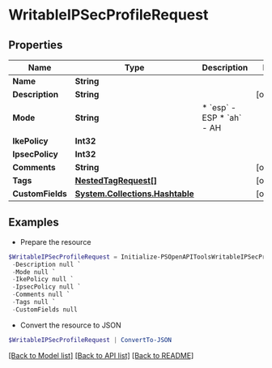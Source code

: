 # WritableIPSecProfileRequest
## Properties

Name | Type | Description | Notes
------------ | ------------- | ------------- | -------------
**Name** | **String** |  | 
**Description** | **String** |  | [optional] 
**Mode** | **String** | * &#x60;esp&#x60; - ESP * &#x60;ah&#x60; - AH | 
**IkePolicy** | **Int32** |  | 
**IpsecPolicy** | **Int32** |  | 
**Comments** | **String** |  | [optional] 
**Tags** | [**NestedTagRequest[]**](NestedTagRequest.md) |  | [optional] 
**CustomFields** | [**System.Collections.Hashtable**](AnyType.md) |  | [optional] 

## Examples

- Prepare the resource
```powershell
$WritableIPSecProfileRequest = Initialize-PSOpenAPIToolsWritableIPSecProfileRequest  -Name null `
 -Description null `
 -Mode null `
 -IkePolicy null `
 -IpsecPolicy null `
 -Comments null `
 -Tags null `
 -CustomFields null
```

- Convert the resource to JSON
```powershell
$WritableIPSecProfileRequest | ConvertTo-JSON
```

[[Back to Model list]](../README.md#documentation-for-models) [[Back to API list]](../README.md#documentation-for-api-endpoints) [[Back to README]](../README.md)

